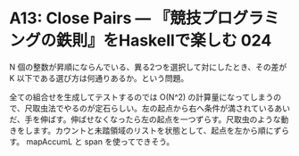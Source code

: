# A13: Close Pairs — 『競技プログラミングの鉄則』をHaskellで楽しむ 024

N 個の整数が昇順にならんでいる、異る2つを選択して対にしたとき、その差が K 以下である選び方は何通りあるか。という問題。

全ての組合せを生成してテストするのでは O(N^2) の計算量になってしまうので、尺取虫法でやるのが定石らしい。左の起点から右へ条件が満されているあいだ、手を伸ばす。伸ばせなくなったら左の起点を一つずらす。尺取虫のような動きをします。カウントと未踏領域のリストを状態として、起点を左から順にずらす。 mapAccumL と span を使ってできそう。
